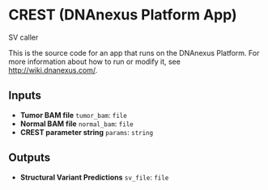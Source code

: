 <!-- dx-header -->
# CREST (DNAnexus Platform App)

SV caller

This is the source code for an app that runs on the DNAnexus Platform.
For more information about how to run or modify it, see
http://wiki.dnanexus.com/.
<!-- /dx-header -->



<!--
TODO: This app directory was automatically generated by dx-app-wizard;
please edit this Readme.md file to include essential documentation about
your app that would be helpful to users. (Also see the
Readme.developer.md.) Once you're done, you can remove these TODO
comments.

For more info, see http://wiki.dnanexus.com/Developer-Portal.
-->

<!--
TODO: Fill in additional info about how to use each input and output
below.
-->

## Inputs

* **Tumor BAM file** ``tumor_bam``: ``file``
* **Normal BAM file** ``normal_bam``: ``file``
* **CREST parameter string** ``params``: ``string``

## Outputs

* **Structural Variant Predictions** ``sv_file``: ``file``

